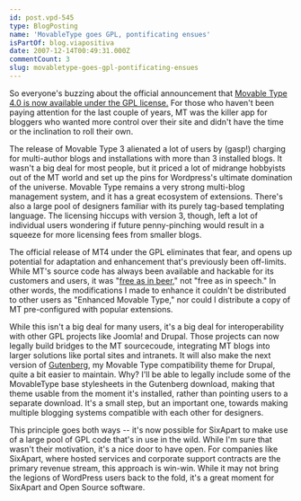 ```yaml
---
id: post.vpd-545
type: BlogPosting
name: 'MovableType goes GPL, pontificating ensues'
isPartOf: blog.viapositiva
date: 2007-12-14T00:49:31.000Z
commentCount: 3
slug: movabletype-goes-gpl-pontificating-ensues
---
```

So everyone's buzzing about the official announcement that [Movable Type 4.0 is now available under the GPL license.](http://www.movabletype.org/opensource/) For those who haven't been paying attention for the last couple of years, MT was the killer app for bloggers who wanted more control over their site and didn't have the time or the inclination to roll their own.

The release of Movable Type 3 alienated a lot of users by (gasp!) charging for multi-author blogs and installations with more than 3 installed blogs. It wasn't a big deal for most people, but it priced a lot of midrange hobbyists out of the MT world and set up the pins for Wordpress's ultimate domination of the universe. Movable Type remains a very strong multi-blog management system, and it has a great ecosystem of extensions. There's also a large pool of designers familiar with its purely tag-based templating language. The licensing hiccups with version 3, though, left a lot of individual users wondering if future penny-pinching would result in a squeeze for more licensing fees from smaller blogs.

The official release of MT4 under the GPL eliminates that fear, and opens up potential for adaptation and enhancement that's previously been off-limits. While MT's source code has always been available and hackable for its customers and users, it was "[free as in beer,](http://en.wikipedia.org/wiki/Gratis_versus_Libre)" not "free as in speech." In other words, the modifications I made to enhance it couldn't be distributed to other users as "Enhanced Movable Type," nor could I distribute a copy of MT pre-configured with popular extensions.

While this isn't a big deal for many users, it's a big deal for interoperability with other GPL projects like Joomla! and Drupal. Those projects can now legally build bridges to the MT sourcecoude, integrating MT blogs into larger solutions like portal sites and intranets. It will also make the next version of [Gutenberg](http://drupal.org/project/gutenberg), my Movable Type compatibility theme for Drupal, quite a bit easier to maintain. Why? I'll be able to legally include some of the MovableType base stylesheets in the Gutenberg download, making that theme usable from the moment it's installed, rather than pointing users to a separate download. It's a small step, but an important one, towards making multiple blogging systems compatible with each other for designers.

This principle goes both ways -- it's now possible for SixApart to make use of a large pool of GPL code that's in use in the wild. While I'm sure that wasn't their motivation, it's a nice door to have open. For companies like SixApart, where hosted services and corporate support contracts are the primary revenue stream, this approach is win-win. While it may not bring the legions of WordPress users back to the fold, it's a great moment for SixApart and Open Source software.
